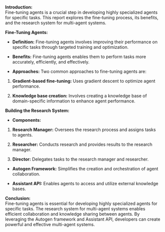 **Introduction:**  
Fine-tuning agents is a crucial step in developing highly specialized agents for specific tasks. This report explores the fine-tuning process, its benefits, and the research system for multi-agent systems.

**Fine-Tuning Agents:**

- **Definition:** Fine-tuning agents involves improving their performance on specific tasks through targeted training and optimization.
    
- **Benefits:** Fine-tuning agents enables them to perform tasks more accurately, efficiently, and effectively.
    
- **Approaches:** Two common approaches to fine-tuning agents are:
    

1. **Gradient-based fine-tuning:** Uses gradient descent to optimize agent performance.
    
2. **Knowledge base creation:** Involves creating a knowledge base of domain-specific information to enhance agent performance.
    

**Building the Research System:**

- **Components:**
    

1. **Research Manager:** Oversees the research process and assigns tasks to agents.
    
2. **Researcher:** Conducts research and provides results to the research manager.
    
3. **Director:** Delegates tasks to the research manager and researcher.
    

- **Autogen Framework:** Simplifies the creation and orchestration of agent collaboration.
    
- **Assistant API:** Enables agents to access and utilize external knowledge bases.
    

**Conclusion:**  
Fine-tuning agents is essential for developing highly specialized agents for specific tasks. The research system for multi-agent systems enables efficient collaboration and knowledge sharing between agents. By leveraging the Autogen framework and Assistant API, developers can create powerful and effective multi-agent systems.